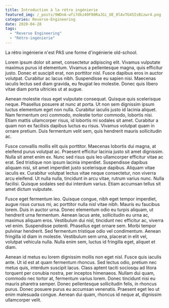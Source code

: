 ```yaml
---
title: Introduction à la rétro ingénierie
featured_img: /_posts/9WDnA-wfi7dkz49F80RaJGi_UE_0lAvTG4SIsBizwr4.png
categories: Reverse-Engineering
date: 2020-04-28
tags:
  - "Reverse Engineering"
  - "Rétro-ingénierie"
---
```


La rétro ingénierie n'est PAS une forme d'ingénierie old-school.



Lorem ipsum dolor sit amet, consectetur adipiscing elit. Vivamus vulputate maximus purus id elementum. Vivamus a pellentesque magna, quis efficitur justo. Donec et suscipit erat, non porttitor nisl. Fusce dapibus eros in auctor volutpat. Curabitur ac lacus nibh. Suspendisse eu sapien nisi. Maecenas iaculis lectus sed diam gravida, eu feugiat leo molestie. Donec quis libero vitae diam porta ultricies ut at augue.

Aenean molestie risus eget vulputate consequat. Quisque quis scelerisque neque. Phasellus posuere at nunc at porta. Ut non sem dignissim ipsum luctus elementum eget non nulla. Curabitur iaculis justo id lacinia aliquet. Nam fermentum orci commodo, molestie tortor commodo, lobortis nisi. Etiam mattis ullamcorper risus, id lobortis mi sodales sit amet. Curabitur a quam non ex facilisis dapibus luctus eu risus. Vivamus volutpat quam in ornare pretium. Duis fermentum velit sem, quis hendrerit mauris sollicitudin ac.

Fusce convallis mollis elit quis porttitor. Maecenas lobortis dui magna, at eleifend purus volutpat ac. Praesent efficitur lacinia justo sit amet dignissim. Nulla sit amet enim ex. Nunc sed risus quis leo ullamcorper efficitur vitae ac erat. Sed tristique non ipsum lacinia imperdiet. Suspendisse dapibus aliquam nisi, sit amet imperdiet justo scelerisque dapibus. Aliquam vitae iaculis ex. Curabitur volutpat lectus vitae neque consectetur, non viverra arcu eleifend. Ut nulla nulla, tincidunt in arcu vitae, rutrum varius nunc. Nulla facilisi. Quisque sodales sed dui interdum varius. Etiam accumsan tellus sit amet dictum vulputate.

Fusce eget fermentum leo. Quisque congue, nibh eget tempor imperdiet, augue risus cursus mi, ac porttitor nulla nisl vitae nibh. Mauris eu faucibus lorem. Duis in auctor urna. Donec elementum odio eu turpis aliquam, ut hendrerit urna fermentum. Aenean lacus ante, sollicitudin eu urna ac, maximus aliquam eros. Vestibulum dui nisl, tincidunt nec efficitur ac, viverra vel enim. Suspendisse potenti. Phasellus eget ornare sem. Morbi tempor pulvinar hendrerit. Sed fermentum tristique odio vel condimentum. Aenean fringilla id diam in molestie. Vestibulum sem urna, placerat in elit vel, volutpat vehicula nulla. Nulla enim sem, luctus id fringilla eget, aliquet et diam.

Aenean id metus eu lorem dignissim mollis non eget nisl. Fusce quis iaculis ante. Ut id est at quam fermentum rhoncus. Sed lectus odio, pretium nec metus quis, interdum suscipit lacus. Class aptent taciti sociosqu ad litora torquent per conubia nostra, per inceptos himenaeos. Nullam dui quam, commodo nec tortor at, fermentum varius lorem. Donec tincidunt nisi eu mauris pharetra semper. Donec pellentesque sollicitudin felis, in rhoncus purus. Donec posuere purus eu accumsan venenatis. Praesent eget leo ut enim malesuada congue. Aenean dui quam, rhoncus id neque at, dignissim ullamcorper velit. 
